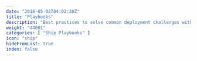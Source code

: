 ```yaml
---
date: "2018-05-02T04:02:20Z"
title: "Playbooks"
description: "Best practices to solve common deployment challenges with Ship."
weight: "44001"
categories: [ "Ship Playbooks" ]
icon: "ship"
hideFromList: true
index: false
---
```

